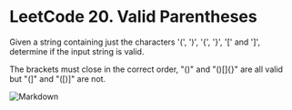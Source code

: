 # LeetCode  20. Valid Parentheses

Given a string containing just the characters '(', ')', '{', '}', '[' and ']', determine if the input string is valid.

The brackets must close in the correct order, "()" and "()[]{}" are all valid but "(]" and "([)]" are not.

![Markdown](http://i4.bvimg.com/606002/bee2f959117cc6be.jpg)